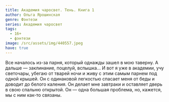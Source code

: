 ```yaml
---
title: Академия чаросвет. Тень. Книга 1
author: Ольга Ярошинская
genre: Фэнтези
series: Академия чаросвет
tags:
  - 16+
  - фэнтези
image: /src/assets/img/440557.jpeg
have: true
---
```

Все началось из-за парня, который однажды зашел в мою таверну. А дальше — заклинание, поцелуй, вспышка… И вот я уже в академии, учу светочары, убегаю от тварей ночи и живу с этим самым парнем под одной крышей. Он с одинаковой легкостью спасает меня от беды и доводит до белого каления. Он делает мне завтраки и оставляет дверь в свою спальню открытой. Он — одна большая проблема, но, кажется, мы с ним как-то связаны.
